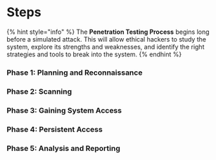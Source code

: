 # Steps

{% hint style="info" %}
The **Penetration Testing Process** begins long before a simulated attack. This will allow ethical hackers to study the system, explore its strengths and weaknesses, and identify the right strategies and tools to break into the system.
{% endhint %}

### Phase 1: Planning and Reconnaissance&#x20;

### Phase 2: Scanning&#x20;

### Phase 3: Gaining System Access

### Phase 4: Persistent Access

### Phase 5: Analysis and Reporting
